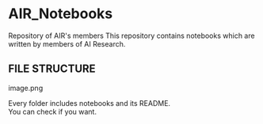 # AIR_Notebooks
Repository of AIR's members
This repository contains notebooks which are written by members of AI Research.  

## FILE STRUCTURE  
image.png 

Every folder includes notebooks and its README.    
You can check if you want.  
